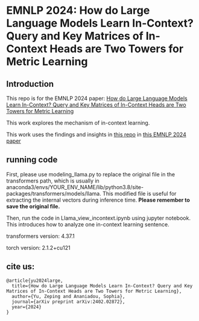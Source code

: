# EMNLP 2024: How do Large Language Models Learn In-Context? Query and Key Matrices of In-Context Heads are Two Towers for Metric Learning

## Introduction

This repo is for the EMNLP 2024 paper: [How do Large Language Models Learn In-Context? Query and Key Matrices of In-Context Heads are Two Towers for Metric Learning](https://arxiv.org/pdf/2402.02872)

This work explores the mechanism of in-context learning.

This work uses the findings and insights in [this repo](https://github.com/zepingyu0512/neuron-attribution/tree/main) in [this EMNLP 2024 paper](https://arxiv.org/pdf/2312.12141)

## running code

First, please use modeling_llama.py to replace the original file in the transformers path, which is usually in anaconda3/envs/YOUR_ENV_NAME/lib/python3.8/site-packages/transformers/models/llama. This modified file is useful for extracting the internal vectors during inference time. **Please remember to save the original file.** 

Then, run the code in Llama_view_incontext.ipynb using jupyter notebook. This introduces how to analyze one in-context learning sentence.

transformers version: 4.37.1

torch version: 2.1.2+cu121

## cite us: 

```
@article{yu2024large,
  title={How do Large Language Models Learn In-Context? Query and Key Matrices of In-Context Heads are Two Towers for Metric Learning},
  author={Yu, Zeping and Ananiadou, Sophia},
  journal={arXiv preprint arXiv:2402.02872},
  year={2024}
}
```



